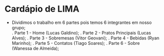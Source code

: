 # Cardápio de LIMA
- Dividimos o trabalho em 6 partes pois temos 6 integrantes em nosso grupo; <br>
. Parte 1 - Home (Lucas Galdino);
. Parte 2 - Pratos Principais (Lucas Alves);
. Parte 3 - Sobremesas (Vitor Geovani);
. Parte 4 - Bebidas (Ryan Marinho);
. Parte 5 - Contatos (Tiago Soares);
. Parte 6 - Sobre (Wanessa de Almeida);
